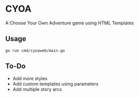 # CYOA
A Choose Your Own Adventure game using HTML Templates

## Usage
`go run cmd/cyoaweb/main.go`

## To-Do
- Add more styles
- Add custom templates using parameters
- Add multiple story arcs
